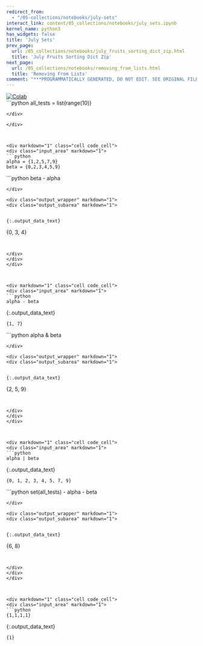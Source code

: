 ```yaml
---
redirect_from:
  - "/05-collections/notebooks/july-sets"
interact_link: content/05_collections/notebooks/july_sets.ipynb
kernel_name: python3
has_widgets: false
title: 'July Sets'
prev_page:
  url: /05_collections/notebooks/july_fruits_sorting_dict_zip.html
  title: 'July Fruits Sorting Dict Zip'
next_page:
  url: /05_collections/notebooks/removing_from_lists.html
  title: 'Removing From Lists'
comment: "***PROGRAMMATICALLY GENERATED, DO NOT EDIT. SEE ORIGINAL FILES IN /content***"
---
```

<a href="https://colab.research.google.com/github/aviadr1/learn-python/blob/master/content/05_collections/notebooks/july_sets.ipynb" target="_blank">
<img src="https://colab.research.google.com/assets/colab-badge.svg" 
     title="Open this file in Google Colab" alt="Colab"/>
</a>




<div markdown="1" class="cell code_cell">
<div class="input_area" markdown="1">
```python
all_tests = list(range(10))

```
</div>

</div>



<div markdown="1" class="cell code_cell">
<div class="input_area" markdown="1">
```python
alpha = {1,2,5,7,9}
beta = {0,2,3,4,5,9}

```
</div>

</div>



<div markdown="1" class="cell code_cell">
<div class="input_area" markdown="1">
```python
beta - alpha

```
</div>

<div class="output_wrapper" markdown="1">
<div class="output_subarea" markdown="1">


{:.output_data_text}
```
{0, 3, 4}
```


</div>
</div>
</div>



<div markdown="1" class="cell code_cell">
<div class="input_area" markdown="1">
```python
alpha - beta

```
</div>

<div class="output_wrapper" markdown="1">
<div class="output_subarea" markdown="1">


{:.output_data_text}
```
{1, 7}
```


</div>
</div>
</div>



<div markdown="1" class="cell code_cell">
<div class="input_area" markdown="1">
```python
alpha & beta

```
</div>

<div class="output_wrapper" markdown="1">
<div class="output_subarea" markdown="1">


{:.output_data_text}
```
{2, 5, 9}
```


</div>
</div>
</div>



<div markdown="1" class="cell code_cell">
<div class="input_area" markdown="1">
```python
alpha | beta

```
</div>

<div class="output_wrapper" markdown="1">
<div class="output_subarea" markdown="1">


{:.output_data_text}
```
{0, 1, 2, 3, 4, 5, 7, 9}
```


</div>
</div>
</div>



<div markdown="1" class="cell code_cell">
<div class="input_area" markdown="1">
```python
set(all_tests) - alpha - beta

```
</div>

<div class="output_wrapper" markdown="1">
<div class="output_subarea" markdown="1">


{:.output_data_text}
```
{6, 8}
```


</div>
</div>
</div>



<div markdown="1" class="cell code_cell">
<div class="input_area" markdown="1">
```python
{1,1,1,1}

```
</div>

<div class="output_wrapper" markdown="1">
<div class="output_subarea" markdown="1">


{:.output_data_text}
```
{1}
```


</div>
</div>
</div>

